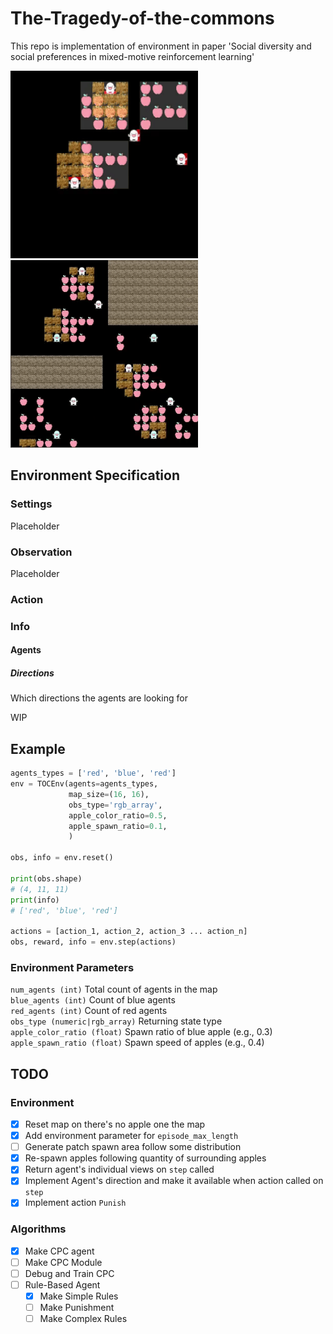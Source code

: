 # The-Tragedy-of-the-commons
This repo is implementation of environment in paper 'Social diversity and social preferences in mixed-motive reinforcement learning'

<p float="left">
<img src="./screenshot/snapshot.gif" width="300">
<img src="./screenshot/individual.gif" width="300">
</p>

## Environment Specification
### Settings
Placeholder

### Observation
Placeholder

### Action


### Info
#### Agents
##### Directions
Which directions the agents are looking for  

WIP

## Example
```python
agents_types = ['red', 'blue', 'red']
env = TOCEnv(agents=agents_types,
             map_size=(16, 16),
             obs_type='rgb_array',
             apple_color_ratio=0.5,
             apple_spawn_ratio=0.1,
             )

obs, info = env.reset()

print(obs.shape)
# (4, 11, 11)
print(info)
# ['red', 'blue', 'red']

actions = [action_1, action_2, action_3 ... action_n]
obs, reward, info = env.step(actions)
```
### Environment Parameters
`num_agents (int)` Total count of agents in the map  
`blue_agents (int)` Count of blue agents  
`red_agents (int)` Count of red agents  
`obs_type (numeric|rgb_array)` Returning state type  
`apple_color_ratio (float)` Spawn ratio of blue apple (e.g., 0.3)  
`apple_spawn_ratio (float)` Spawn speed of apples (e.g., 0.4)

## TODO
### Environment
- [X] Reset map on there's no apple one the map
- [X] Add environment parameter for `episode_max_length`
- [ ] Generate patch spawn area follow some distribution
- [X] Re-spawn apples following quantity of surrounding apples
- [X] Return agent's individual views on `step` called
- [X] Implement Agent's direction and make it available when action called on `step`
- [X] Implement action `Punish`

### Algorithms
- [X] Make CPC agent
- [ ] Make CPC Module
- [ ] Debug and Train CPC
- [ ] Rule-Based Agent
  - [X] Make Simple Rules
  - [ ] Make Punishment
  - [ ] Make Complex Rules 
